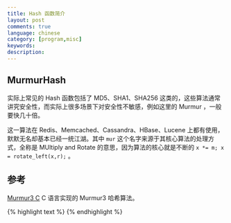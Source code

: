 ```yaml
---
title: Hash 函数简介
layout: post
comments: true
language: chinese
category: [program,misc]
keywords: 
description:
---
```



<!-- more -->

## MurmurHash

实际上常见的 Hash 函数包括了 MD5、SHA1、SHA256 这类的，这些算法通常讲究安全性，而实际上很多场景下对安全性不敏感，例如这里的 Murmur ，一般要快几十倍。

这一算法在 Redis、Memcached、Cassandra、HBase、Lucene 上都有使用，默默无名却基本已经一统江湖。其中 `mur` 这个名字来源于其核心算法的处理方式，全称是 MUltiply and Rotate 的意思，因为算法的核心就是不断的 `x *= m; x = rotate_left(x,r);` 。

<!--
那Java自己的String的hashCode()呢？ 用的是Horner法则， s[0]*31^(n-1) + s[1]*31^(n-2) + ... + s[n-1]

实现上是循环原哈希值×31再加下一个Char的值，算法及其复杂度简单一目了然，连我都能看懂。

for (int i = 0; i < str.length(); i++) { hash = 31*hash + str.charAt[i]; } 

注意，int会溢出成负数，再溢成正数，比如"abcde"是 92599395， abcdef"是 -1424385949， "abcdefgh" 是 1259673732

Eclipse的自动代码生成的hashCode()函数也是类似的，循环原哈希值×31，再加下一个属性的hashCode()值。

31有个很好的特性，就是用移位和减法来代替乘法，可以得到更好的性能：31*i==(i<<5)-i。现在的VM可以自动完成这种优化。 Java自己的HashMap，会在调用Key的hashCode()得到一个数值后，用以下算法再hash一次，免得Key自己实现的hashCode()质量太差。

static int hash(int h) {
    h ^= (h >>> 20) ^ (h >>> 12);
    return h ^ (h >>> 7) ^ (h >>> 4);
}

那为什么Cassandra们不选简单直白的Horner法则呢？

我猜原因之一是它的性能，有个评测用js来跑的，还是murmur好些。

再猜原因之二它的变化不够激烈，比如"abc"是96354， "abd"就比它多1。而用 murmur"abc"是1118836419，"abd"是413429783。像在Jedis里，它的几个Shard节点的名字就叫做shard-1,shard-2，shard-3而已，hash这几个字符串，murmur的结果还能均匀的落在一致性哈希环上，用Honer法则就不行了。
-->























<!--
DJBHash()
 - hash += (hash << 5) + (*str++);
 + hash = ((hash << 5) + hash)  + (*str++);

https://www.byvoid.com/zhs/blog/string-hash-compare
http://www.partow.net/programming/hashfunctions/index.html

https://github.com/davidar/c-hashtable  ****
https://github.com/larsendt/hashtable
https://github.com/DavidLeeds/hashmap
https://github.com/janneku/hashmap
https://github.com/ankurs/Hash-Table

C library for consistent hashing, and langauge bindings
https://github.com/RJ/ketama
https://github.com/chrismoos/hash-ring

宏实现的HashTable
https://github.com/troydhanson/uthash

介绍如何写HashTable
https://github.com/jamesroutley/write-a-hash-table

Cuckoo Hash算法
https://github.com/kroki/Cuckoo-hash

Murmur算法
https://github.com/PeterScott/murmur3

非加密算法xxHash
https://github.com/Cyan4973/xxHash

漫谈非加密哈希算法
https://segmentfault.com/a/1190000010990136



Hash算法
Robin Hood Hashing
HyperLogLog
FNV hash

Fowler-Noll-Vo, FNV 哈希算法是以三位发明人 Glenn Fowler、Landon Curt Noll、Phong Vo 的名字来命名的，最早在 1991 年提出；可以保持较小的冲突率，高度分散使它适用于 Hash 一些非常相近的字符串，比如 URL、Hostname、文件名、text、IP 地址等。


## Hash Table
允许多线程读写的并发Hash库，以及murmur3
https://github.com/efficient/libcuckoo
https://github.com/savoirfairelinux/opendht

非加密 Hash 算法使用比较多的是 [xxHash](https://github.com/Cyan4973/xxHash)、



Google实现的既简单的Consistent Hash
https://blog.helong.info/blog/2015/03/13/jump_consistent_hash/
-->

## 参考

[Murmur3 C](https://github.com/PeterScott/murmur3) C 语言实现的 Murmur3 哈希算法。

{% highlight text %}
{% endhighlight %}
